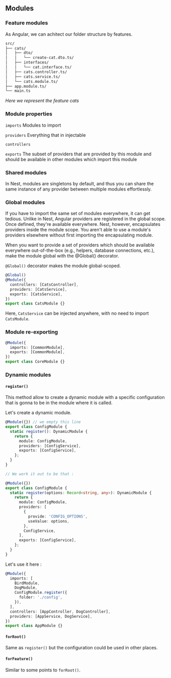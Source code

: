 ## Modules

### Feature modules

As Angular, we can achitect our folder structure by features.

```bash
src/
├── cats/
│   ├── dto/
│   │   └── create-cat.dto.ts/        
│   ├── interfaces/ 
│   │   └── cat.interface.ts/
│   ├── cats.controller.ts/     
│   ├── cats.service.ts/
│   └── cats.module.ts/
├── app.module.ts/
└── main.ts
```

*Here we represent the feature cats*

### Module properties

`imports` Modules to import

`providers` Everything that in injectable

`controllers`

`exports` The subset of providers that are provided by this module and should be available in other modules which import this module

### Shared modules

In Nest, modules are singletons by default, and thus you can share the same instance of any provider between multiple modules effortlessly.


### Global modules

If you have to import the same set of modules everywhere, it can get tedious. Unlike in Nest, Angular providers are registered in the global scope. Once defined, they're available everywhere. Nest, however, encapsulates providers inside the module scope. You aren't able to use a module's providers elsewhere without first importing the encapsulating module.

When you want to provide a set of providers which should be available everywhere out-of-the-box (e.g., helpers, database connections, etc.), make the module global with the @Global() decorator.

`@Global()` decorator makes the module global-scoped.

```typescript
@Global()
@Module({
  controllers: [CatsController],
  providers: [CatsService],
  exports: [CatsService],
})
export class CatsModule {}
```

Here, `CatsService` can be injected anywhere, with no need to import `CatsModule`.

### Module re-exporting

```typescript
@Module({
  imports: [CommonModule],
  exports: [CommonModule],
})
export class CoreModule {}
```
### Dynamic modules

#### `register()`

This method allow to create a dynamic module with a specific configuration that is gonna to be in the module where it is called.

Let's create a dynamic module.

```typescript
@Module({}) // we empty this line
export class ConfigModule {
  static register(): DynamicModule {
    return {
      module: ConfigModule,
      providers: [ConfigService],
      exports: [ConfigService],
    };
  }
}

// We work it out to be that :

@Module({})
export class ConfigModule {
  static register(options: Record<string, any>): DynamicModule {
    return {
      module: ConfigModule,
      providers: [
        {
          provide: 'CONFIG_OPTIONS',
          useValue: options,
        },
        ConfigService,
      ],
      exports: [ConfigService],
    };
  }
}
```

Let's use it here :

```typescript
@Module({
  imports: [
    BirdModule,
    DogModule,
    ConfigModule.register({
      folder: './config',
    }),
  ],
  controllers: [AppController, DogController],
  providers: [AppService, DogService],
})
export class AppModule {}
```

#### `forRoot()`

Same as `register()` but the configuration could be used in other places.

#### `forFeature()`

Similar to some points to `forRoot()`.

